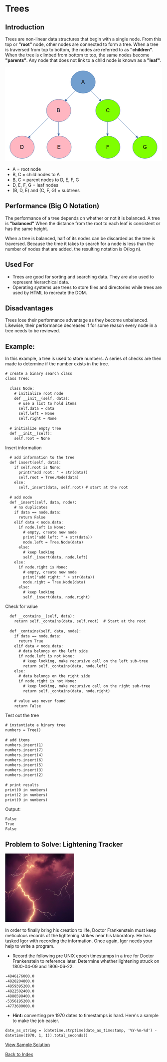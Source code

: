 # Trees
## Introduction
Trees are non-linear data structures that begin with a single node. From this top or **"root"** node, other nodes are connected to form a tree. When a tree is traversed from top to bottom, the nodes are referred to as **"children"**. When the tree is climbed from bottom to top, the same nodes become **"parents"**. Any node that does not link to a child node is known as a **"leaf"**.

![image](images/tree.png)

+ A = root node
+ B, C = child nodes to A
+ B, C = parent nodes to D, E, F, G
+ D, E, F, G = leaf nodes
+ (B, D, E) and (C, F, G) = subtrees

## Performance (Big O Notation)
The performance of a tree depends on whether or not it is balanced. A tree is **"balanced"** When the distance from the root to each leaf is consistent or has the same height.

When a tree is balanced, half of its nodes can be discarded as the tree is traversed. Because the time it takes to search for a node is less than the number of nodes that are added, the resulting notation is O(log n).

## Used For
+ Trees are good for sorting and searching data. They are also used to represent hierarchical data.
+ Operating systems use trees to store files and directories while trees are used by HTML to recreate the DOM.

## Disadvantages
Trees lose their performance advantage as they become unbalanced. Likewise, their performance decreases if for some reason every node in a tree needs to be reviewed. 

## Example: 
In this example, a tree is used to store numbers. A series of checks are then made to determine if the number exists in the tree.

```
# create a binary search class
class Tree:

  class Node:
    # initialize root node
    def __init__(self, data):
      # use a list to hold items
      self.data = data
      self.left = None
      self.right = None

  # initialize empty tree
  def __init__(self):
    self.root = None     
```

Insert information
```
  # add information to the tree
  def insert(self, data):
    if self.root is None:
      print("add root: " + str(data))
      self.root = Tree.Node(data)
    else:
      self._insert(data, self.root) # start at the root
  
  # add node
  def _insert(self, data, node):
    # no duplicates
    if data == node.data:
      return False
    elif data < node.data:
      if node.left is None:
        # empty, create new node
        print("add left: " + str(data))
        node.left = Tree.Node(data)
      else:
        # keep looking
        self._insert(data, node.left)
    else:
      if node.right is None:
        # empty, create new node
        print("add right: " + str(data))
        node.right = Tree.Node(data)
      else:
        # keep looking
        self._insert(data, node.right)
```

Check for value
```
  def __contains__(self, data):
    return self._contains(data, self.root)  # Start at the root

  def _contains(self, data, node):
    if data == node.data:
      return True
    elif data < node.data:
      # data belongs on the left side
      if node.left is not None:
        # keep looking, make recursive call on the left sub-tree
        return self._contains(data, node.left)
    else:
      # data belongs on the right side
      if node.right is not None:
        # keep looking, make recursive call on the right sub-tree
        return self._contains(data, node.right)

    # value was never found
    return False
```

Test out the tree
```
# instantiate a binary tree
numbers = Tree()

# add items
numbers.insert(1)
numbers.insert(7)
numbers.insert(4)
numbers.insert(6)
numbers.insert(5)
numbers.insert(3)
numbers.insert(2)

# print results
print(0 in numbers)
print(2 in numbers)
print(9 in numbers)
```

Output:
```
False
True
False
```
## Problem to Solve: Lightening Tracker

![image](images/lightening.png)

In order to finally bring his creation to life, Doctor Frankenstein must keep meticulous records of the lightening strikes near his laboratory. He has tasked Igor with recording the information. Once again, Igor needs your help to write a program.

+ Record the following pre UNIX epoch timestamps in a tree for Doctor Frankenstein to reference later. Determine whether lightening struck on 1800-04-09 and 1806-06-22.

```
-4846176000.0
-4828204800.0
-4859395200.0
-4822502400.0
-4888598400.0
-5356195200.0
-4773600000.0
```
 
+ **Hint:** converting pre 1970 dates to timestamps is hard. Here's a sample to make the job easier.
```
date_as_string = (datetime.strptime(date_as_timestamp, '%Y-%m-%d') - datetime(1970, 1, 1)).total_seconds()
```

[View Sample Solution](tree_solution.py)

[Back to Index](0-welcome.md)